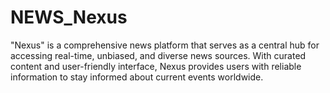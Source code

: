 # NEWS_Nexus
 "Nexus" is a comprehensive news platform that serves as a central hub for accessing real-time, unbiased, and diverse news sources. With curated content and user-friendly interface, Nexus provides users with reliable information to stay informed about current events worldwide.
